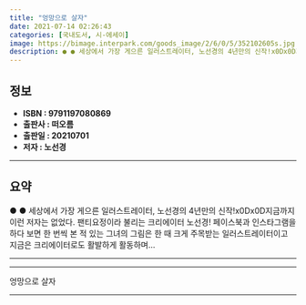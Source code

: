 ```yaml
---
title: "엉망으로 살자"
date: 2021-07-14 02:26:43
categories: [국내도서, 시-에세이]
image: https://bimage.interpark.com/goods_image/2/6/0/5/352102605s.jpg
description: ● ● 세상에서 가장 게으른 일러스트레이터, 노선경의 4년만의 신작!x0Dx0D지금까지 이런 저자는 없었다. 팬티요정이라 불리는 크리에이터 노선경! 페이스북과 인스타그램을 하다 보면 한 번씩 본 적 있는 그녀의 그림은 한 때 크게 주목받는 일러스트레이터이고 지금은 크리에이터로도 활발
---
```


## **정보**

- **ISBN : 9791197080869**
- **출판사 : 떠오름**
- **출판일 : 20210701**
- **저자 : 노선경**

------



## **요약**

●  ●  세상에서 가장 게으른 일러스트레이터, 노선경의 4년만의 신작!x0Dx0D지금까지 이런 저자는 없었다. 팬티요정이라 불리는 크리에이터 노선경! 페이스북과 인스타그램을 하다 보면 한 번씩 본 적 있는 그녀의 그림은 한 때 크게 주목받는 일러스트레이터이고 지금은 크리에이터로도 활발하게 활동하며... 

------



------


엉망으로 살자 

------


